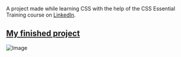 

A project made while learning CSS with the help of the CSS Essential Training course on [LinkedIn](https://www.linkedin.com/in/ishani-kathuria/).

## [My finished project](https://ikathuria.github.io/css-project/)

![Image](images/thumbs-up.jpg)
